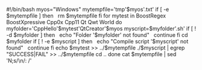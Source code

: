\#!/bin/bash myos="Windows" mytempfile='tmp'\$myos'.txt' if \[ -e
\$mytempfile \] then   rm \$mytempfile fi for mytest in BoostRegex
BoostXpressive Cpp0x Cpp11 Qt Qwt World do
myfolder='CppHello'\$mytest'QtCreator'\$myos myscript=\$myfolder'.sh' if
\[ ! -d \$myfolder \] then   echo "Folder '\$myfolder' not found"
  continue fi cd \$myfolder if \[ ! -e \$myscript \] then   echo
"Compile script '\$myscript' not found"   continue fi echo \$mytest
&gt;&gt; ../\$mytempfile ./\$myscript | egrep "SUCCESS|FAIL" &gt;&gt;
../\$mytempfile cd .. done cat \$mytempfile | sed 'N;s/\\n/: /'

